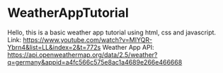 # WeatherAppTutorial
Hello, this is a basic weather app tutorial using html, css and javascript.
Link: https://www.youtube.com/watch?v=MIYQR-Ybrn4&list=LL&index=2&t=772s
Weather App API: https://api.openweathermap.org/data/2.5/weather?q=germany&appid=a4fc566c575e8ac1a4689e266e466668